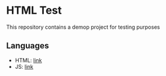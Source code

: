 # HTML Test

This repository contains a demop project for testing purposes

## Languages

- HTML: [link](https://www.w3schools.com/tags/tag_img.asp)
- JS: [link](https://www.w3schools.com/tags/tag_img.asp)

